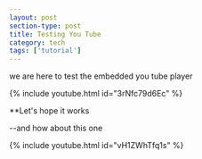 ```yaml
---
layout: post
section-type: post
title: Testing You Tube
category: tech
tags: ['tutorial']
---
```


we are here to test the embedded you tube player


{% include youtube.html id="3rNfc79d6Ec" %}

 
  
**Let's hope it works

--and how about this one

{% include youtube.html id="vH1ZWhTfq1s" %}


  
   
   